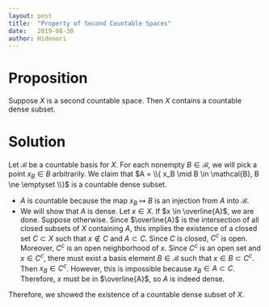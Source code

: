 ```yaml
---
layout: post
title:  "Property of Second Countable Spaces"
date:   2019-08-30
author: Hidenori
---
```


# Proposition
Suppose $X$ is a second countable space.
Then $X$ contains a countable dense subset.

# Solution
Let $\mathcal{B}$ be a countable basis for $X$.
For each nonempty $B \in \mathcal{B}$, we will pick a point $x_B \in B$ arbitrarily.
We claim that $A = \\{ x_B \mid B \in \mathcal{B}, B \ne \emptyset \\}$ is a countable dense subset.

* $A$ is countable because the map $x_B \mapsto B$ is an injection from $A$ into $\mathcal{B}$.
* We will show that $A$ is dense.
  Let $x \in X$.
  If $x \in \overline{A}$, we are done.
  Suppose otherwise.
  Since $\overline{A}$ is the intersection of all closed subsets of $X$ containing $A$, this implies the existence of a closed set $C \subset X$ such that $x \notin C$ and $A \subset C$.
  Since $C$ is closed, $C^c$ is open.
  Moreover, $C^c$ is an open neighborhood of $x$.
  Since $C^c$ is an open set and $x \in C^c$, there must exist a basis element $B \in \mathcal{B}$ such that $x \in B \subset C^c$.
  Then $x_B \in C^c$.
  However, this is impossible because $x_B \in A \subset C$.
  Therefore, $x$ must be in $\overline{A}$, so $A$ is indeed dense.

Therefore, we showed the existence of a countable dense subset of $X$.
